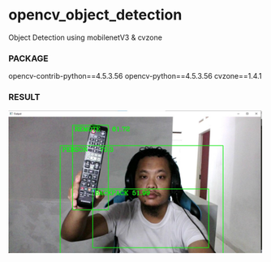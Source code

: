 # opencv_object_detection
Object Detection using mobilenetV3 &amp; cvzone

### PACKAGE
opencv-contrib-python==4.5.3.56
opencv-python==4.5.3.56
cvzone==1.4.1

### RESULT

<img src="https://raw.githubusercontent.com/matahatiai/opencv_object_detection/master/example.jpg" width="500" />
